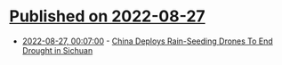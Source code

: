 # [Published on 2022-08-27](index.md)

* [2022-08-27, 00:07:00](https://science.slashdot.org/story/22/08/27/006241/china-deploys-rain-seeding-drones-to-end-drought-in-sichuan?utm_source=rss1.0mainlinkanon&utm_medium=feed) - [China Deploys Rain-Seeding Drones To End Drought in Sichuan](https://science.slashdot.org/story/22/08/27/006241/china-deploys-rain-seeding-drones-to-end-drought-in-sichuan?utm_source=rss1.0mainlinkanon&utm_medium=feed)
